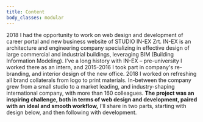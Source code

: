 ```yaml
---
title: Content
body_classes: modular
---
```


2018 I had the opportunity to work on web design and development of career portal and new business website of STUDIO IN-EX Zrt. IN-EX is an architecture and engineering company specializing in effective design of large commercial and industrial buildings, leveraging BIM (Building Information Modeling). I've a long history with IN-EX – pre-university I worked there as an intern, and 2015-2016 I took part in company's re-branding, and interior design of the new office. 2018 I worked on refreshing all brand collaterals from logo to print materials. In-between the company grew from a small studio to a market leading, and industry-shaping international company, with more than 160 colleagues. **The project was an inspiring challenge, both in terms of web design and development, paired with an ideal and smooth workflow,** I'll share in two parts, starting with design below, and then following with development.